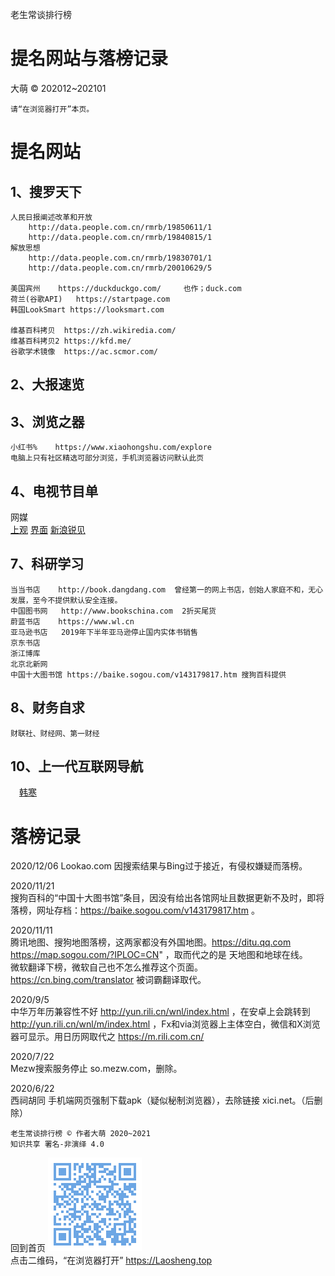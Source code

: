 老生常谈排行榜

提名网站与落榜记录
====================
大萌 © 202012~202101

	请“在浏览器打开”本页。

提名网站
========

1、搜罗天下
-----------

	人民日报阐述改革和开放 
		http://data.people.com.cn/rmrb/19850611/1 
		http://data.people.com.cn/rmrb/19840815/1
	解放思想
		http://data.people.com.cn/rmrb/19830701/1
		http://data.people.com.cn/rmrb/20010629/5

	美国宾州	https://duckduckgo.com/ 	也作；duck.com
	荷兰(谷歌API)	https://startpage.com
	韩国LookSmart	https://looksmart.com

	维基百科拷贝	https://zh.wikiredia.com/
	维基百科拷贝2	https://kfd.me/
	谷歌学术镜像 	https://ac.scmor.com/

2、大报速览
-----------


3、浏览之器
-----------

	小红书% 	https://www.xiaohongshu.com/explore
	电脑上只有社区精选可部分浏览，手机浏览器访问默认此页


4、电视节目单
-------------

网媒  
	<a href="https://www.shobserver.com" title="澎湃新闻 上海报业集团">上观</a>
	<a href="http://jiemian.com" title="界面新闻 上海报业集团">界面</a>
	<a title="新闻时评" href="http://news.sina.com.cn/ruijian">新浪锐见</a>　

7、科研学习
------------

	当当书店 	http://book.dangdang.com  曾经第一的网上书店，创始人家庭不和，无心发展，至今不提供默认安全连接。
	中国图书网	http://www.bookschina.com  2折买尾货
	蔚蓝书店 	https://www.wl.cn
	亚马逊书店	2019年下半年亚马逊停止国内实体书销售
	京东书店 	
	浙江博库 	
	北京北新网	
	中国十大图书馆	https://baike.sogou.com/v143179817.htm 搜狗百科提供

8、财务自求
------------

	财联社、财经网、第一财经


10、上一代互联网导航
---------------------

　<a href="https://weibo.com/hanhan" title="作家赛车手">韩寒</a>



落榜记录
=========

2020/12/06
	Lookao.com 因搜索结果与Bing过于接近，有侵权嫌疑而落榜。

2020/11/21  
	搜狗百科的“中国十大图书馆”条目，因没有给出各馆网址且数据更新不及时，即将落榜，网址存档：https://baike.sogou.com/v143179817.htm 。

2020/11/11  
	腾讯地图、搜狗地图落榜，这两家都没有外国地图。https://ditu.qq.com https://map.sogou.com/?IPLOC=CN" ，取而代之的是 天地图和地球在线。  
	微软翻译下榜，微软自己也不怎么推荐这个页面。https://cn.bing.com/translator 被词霸翻译取代。

2020/9/5  
	中华万年历兼容性不好 http://yun.rili.cn/wnl/index.html ，在安卓上会跳转到 http://yun.rili.cn/wnl/m/index.html ，Fx和via浏览器上主体空白，微信和X浏览器可显示。用日历网取代之 https://m.rili.com.cn/ 


2020/7/22  
	Mezw搜索服务停止 so.mezw.com，删除。

2020/6/22  
	西祠胡同 手机端网页强制下载apk（疑似秘制浏览器），去除链接 xici.net。（后删除）


	老生常谈排行榜 © 作者大萌 2020~2021
	知识共享 署名-非演绎 4.0

回到首页
<a href=".." title="返回老生常谈首页"><img src="../indexQR-Blue.png" /></a>  
点击二维码，“在浏览器打开” https://Laosheng.top

